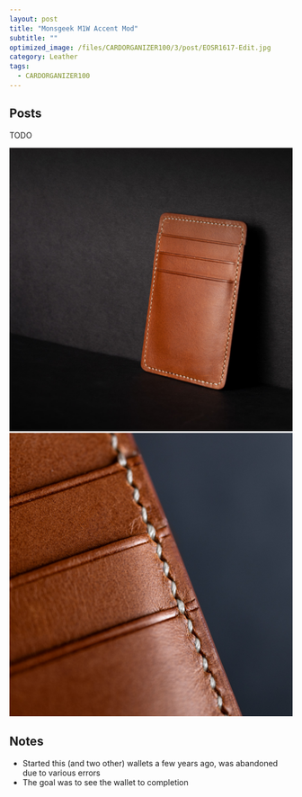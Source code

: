 ```yaml
---
layout: post
title: "Monsgeek M1W Accent Mod"
subtitle: "" 
optimized_image: /files/CARDORGANIZER100/3/post/EOSR1617-Edit.jpg
category: Leather
tags:
  - CARDORGANIZER100
---
```


## Posts

TODO 

<img src="/files/CARDORGANIZER100/3/post/EOSR1617-Edit.jpg">

<img src="/files/CARDORGANIZER100/3/post/EOSR1608-Edit.jpg">

## Notes

- Started this (and two other) wallets a few years ago, was abandoned due to various errors
- The goal was to see the wallet to completion


